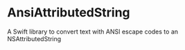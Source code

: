 # AnsiAttributedString
A Swift library to convert text with ANSI escape codes to an NSAttributedString

